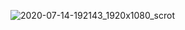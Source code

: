 ![2020-07-14-192143_1920x1080_scrot](https://user-images.githubusercontent.com/45566380/87458854-ddb7bc00-c60a-11ea-932f-7afc53510011.png)
